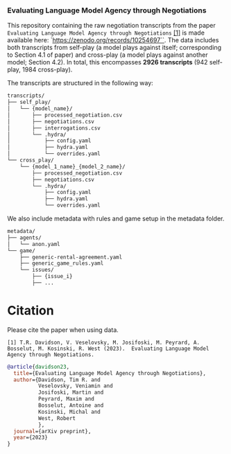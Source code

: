 ### Evaluating Language Model Agency through Negotiations

This repository containing the raw negotiation transcripts from the paper `Evaluating Language Model Agency through Negotiations` [[1]](#citation) is made available here: `https://zenodo.org/records/10254697``. The data includes both transcripts from self-play (a model plays against itself; corresponding to Section 4.1 of paper) and cross-play (a model plays against another model; Section 4.2). In total, this encompasses **2926 transcripts** (942 self-play, 1984 cross-play).

The transcripts are structured in the following way:
```sh
transcripts/
├── self_play/
│   └── {model_name}/
│       ├── processed_negotiation.csv
│       ├── negotiations.csv
│       ├── interrogations.csv
│       └── .hydra/
│           ├── config.yaml
│           ├── hydra.yaml
│           └── overrides.yaml
└── cross_play/
    └── {model_1_name}_{model_2_name}/
        ├── processed_negotiation.csv
        ├── negotiations.csv
        └── .hydra/
            ├── config.yaml
            ├── hydra.yaml
            └── overrides.yaml
```
We also include metadata with rules and game setup in the metadata folder. 
```sh
metadata/
├── agents/
│   └── anon.yaml
└── game/
    ├── generic-rental-agreement.yaml
    ├── generic_game_rules.yaml
    └── issues/
        ├── {issue_i}
        ├── ...
```

# Citation
Please cite the paper when using data. 

`[1] T.R. Davidson, V. Veselovsky, M. Josifoski, M. Peyrard, A. Bosselut, M. Kosinski, R. West (2023). 
Evaluating Language Model Agency through Negotiations.`


```bib
@article{davidson23,
  title={Evaluating Language Model Agency through Negotiations},
  author={Davidson, Tim R. and 
          Veselovsky, Veniamin and
          Josifoski, Martin and
          Peyrard, Maxim and
          Bosselut, Antoine and
          Kosinski, Michal and
          West, Robert
          },
  journal={arXiv preprint},
  year={2023}
}
```